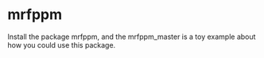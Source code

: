 # mrfppm
Install the package mrfppm, and the mrfppm_master is a toy example about how you could use this package.
